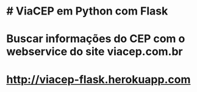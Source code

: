 # # ViaCEP em Python com Flask

# Buscar informações do CEP com o webservice do site viacep.com.br

# http://viacep-flask.herokuapp.com
